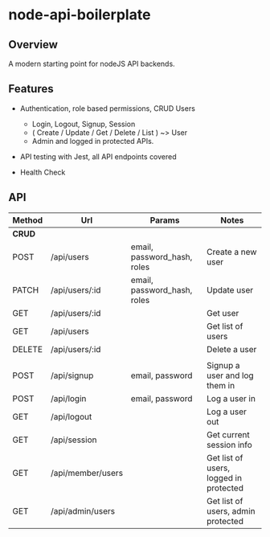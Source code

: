 # node-api-boilerplate

## Overview
A modern starting point for nodeJS API backends.

## Features
- Authentication, role based permissions, CRUD Users
  - Login, Logout, Signup, Session
  - ( Create / Update / Get / Delete / List ) ~> User
  - Admin and logged in protected APIs.

- API testing with Jest, all API endpoints covered
- Health Check

## API
| Method | Url            | Params| Notes |
| ------ | -------------- | ----- | ----- |
| **CRUD** |                |       |       |
| POST   | /api/users     | email, password_hash, roles | Create a new user |
| PATCH  | /api/users/:id | email, password_hash, roles | Update user |
| GET    | /api/users/:id | | Get user |
| GET    | /api/users     | | Get list of users |
| DELETE | /api/users/:id | | Delete a user |
|        |                |       |       |
| POST   | /api/signup    | email, password | Signup a user and log them in |
| POST   | /api/login     | email, password | Log a user in |
| GET    | /api/logout    | | Log a user out |
| GET    | /api/session   | | Get current session info |
| GET    | /api/member/users | | Get list of users, logged in protected |
| GET    | /api/admin/users | | Get list of users, admin protected |
